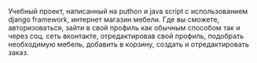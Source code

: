 Учебный проект, написанный на puthon и java script c использованием django framework, интернет магазин мебели. Где вы сможете, авторизоваться, зайти в свой профиль как обычным способом так и через соц. сеть вконтакте, отредактировав свой профиль, подобрать необходимую мебель, добавить в корзину, создать и отредактировать заказ.
